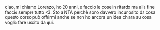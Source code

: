 
ciao, mi chiamo Lorenzo, ho 20 anni, e faccio le cose in ritardo ma alla fine faccio sempre tutto <3. Sto a NTA perchè sono davvero incuriosito da cosa questo corso può offrirmi anche se non ho ancora un idea chiara 
su cosa voglia fare uscito da qui.


